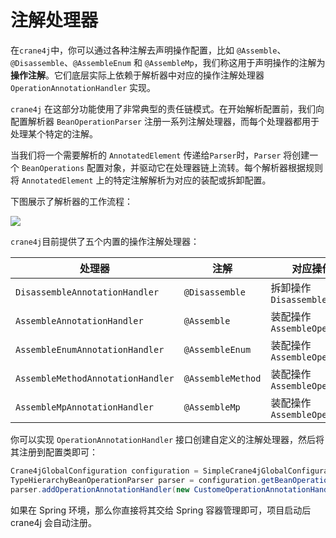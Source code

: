 # 注解处理器

在`crane4j`中，你可以通过各种注解去声明操作配置，比如 `@Assemble`、`@Disassemble`、`@AssembleEnum` 和 `@AssembleMp`，我们称这用于声明操作的注解为**操作注解**。它们底层实际上依赖于解析器中对应的操作注解处理器 `OperationAnnotationHandler` 实现。

`crane4j` 在这部分功能使用了非常典型的责任链模式。在开始解析配置前，我们向配置解析器 `BeanOperationParser` 注册一系列注解处理器，而每个处理器都用于处理某个特定的注解。

当我们将一个需要解析的 `AnnotatedElement` 传递给`Parser`时，`Parser` 将创建一个 `BeanOperations` 配置对象，并驱动它在处理器链上流转。每个解析器根据规则将 `AnnotatedElement` 上的特定注解解析为对应的装配或拆卸配置。

下图展示了解析器的工作流程：

![](http://img.xiajibagao.top/%E6%97%A0%E6%A0%87%E9%A2%98-2023-06-04-1303.png)

`crane4j`目前提供了五个内置的操作注解处理器：

| 处理器                            | 注解              | 对应操作类型                    |
| --------------------------------- | ----------------- | ------------------------------- |
| `DisassembleAnnotationHandler`    | `@Disassemble`    | 拆卸操作 `DisassembleOperation` |
| `AssembleAnnotationHandler`       | `@Assemble`       | 装配操作 `AssembleOperation`    |
| `AssembleEnumAnnotationHandler`   | `@AssembleEnum`   | 装配操作 `AssembleOperation`    |
| `AssembleMethodAnnotationHandler` | `@AssembleMethod` | 装配操作 `AssembleOperation`    |
| `AssembleMpAnnotationHandler`     | `@AssembleMp`     | 装配操作 `AssembleOperation`    |

你可以实现 `OperationAnnotationHandler` 接口创建自定义的注解处理器，然后将其注册到配置类即可：

~~~java
Crane4jGlobalConfiguration configuration = SimpleCrane4jGlobalConfiguration.create();
TypeHierarchyBeanOperationParser parser = configuration.getBeanOperationParser(TypeHierarchyBeanOperationParser.class);
parser.addOperationAnnotationHandler(new CustomeOperationAnnotationHandler());
~~~

如果在 Spring 环境，那么你直接将其交给 Spring 容器管理即可，项目启动后 crane4j 会自动注册。